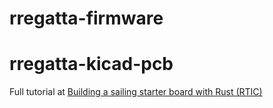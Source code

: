 # rregatta-firmware
# rregatta-kicad-pcb

Full tutorial at [Building a sailing starter board with Rust (RTIC)](https://gill.net.in/posts/stm32-pcb-sailing-and-rust/)
